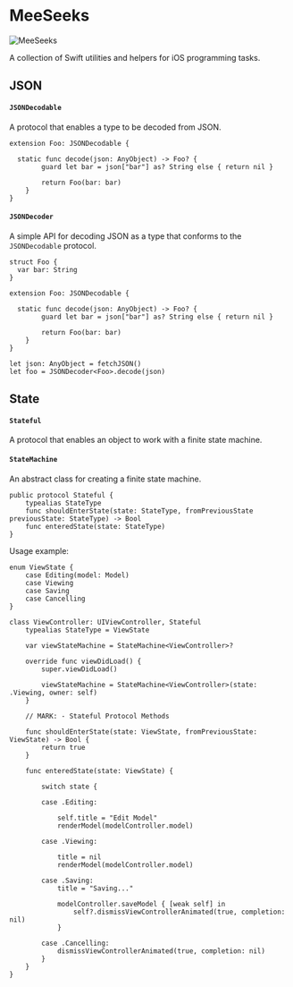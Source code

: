# MeeSeeks

![MeeSeeks](https://raw.github.com/angelodipaolo/MeeSeeks/master/logo.png)

A collection of Swift utilities and helpers for iOS programming tasks.

## JSON

#### `JSONDecodable`

A protocol that enables a type to be decoded from JSON.

```
extension Foo: JSONDecodable {

  static func decode(json: AnyObject) -> Foo? {
        guard let bar = json["bar"] as? String else { return nil }
        
        return Foo(bar: bar)
    }
}
```

#### `JSONDecoder`

A simple API for decoding JSON as a type that conforms to the `JSONDecodable` protocol.

```
struct Foo {
  var bar: String
}

extension Foo: JSONDecodable {

  static func decode(json: AnyObject) -> Foo? {
        guard let bar = json["bar"] as? String else { return nil }
        
        return Foo(bar: bar)
    }
}

let json: AnyObject = fetchJSON()
let foo = JSONDecoder<Foo>.decode(json)

```

## State

#### `Stateful`

A protocol that enables an object to work with a finite state machine.


#### `StateMachine`

An abstract class for creating a finite state machine.

```
public protocol Stateful {
    typealias StateType
    func shouldEnterState(state: StateType, fromPreviousState previousState: StateType) -> Bool
    func enteredState(state: StateType)
}
```

Usage example:

```
enum ViewState {
    case Editing(model: Model)
    case Viewing
    case Saving
    case Cancelling
}

class ViewController: UIViewController, Stateful
    typealias StateType = ViewState

    var viewStateMachine = StateMachine<ViewController>?

    override func viewDidLoad() {
        super.viewDidLoad()

        viewStateMachine = StateMachine<ViewController>(state: .Viewing, owner: self)
    }

    // MARK: - Stateful Protocol Methods

    func shouldEnterState(state: ViewState, fromPreviousState: ViewState) -> Bool {
        return true
    }

    func enteredState(state: ViewState) {
        
        switch state {
            
        case .Editing:
            
            self.title = "Edit Model"
            renderModel(modelController.model)
            
        case .Viewing:
            
            title = nil            
            renderModel(modelController.model)
            
        case .Saving:
            title = "Saving..."
            
            modelController.saveModel { [weak self] in
                self?.dismissViewControllerAnimated(true, completion: nil)
            }
            
        case .Cancelling:
            dismissViewControllerAnimated(true, completion: nil)
        }
    }
}
```
